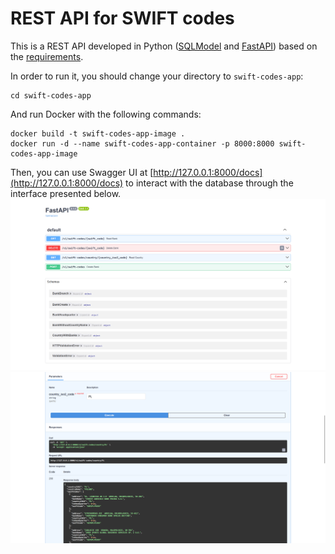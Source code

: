 # REST API for SWIFT codes

This is a REST API developed in Python ([SQLModel](https://sqlmodel.tiangolo.com/) and [FastAPI](https://fastapi.tiangolo.com/)) based on the [requirements](task_requirements/task_requirements.pdf).

In order to run it, you should change your directory to `swift-codes-app`:

```
cd swift-codes-app
```

And run Docker with the following commands:

```
docker build -t swift-codes-app-image .
docker run -d --name swift-codes-app-container -p 8000:8000 swift-codes-app-image
```

Then, you can use Swagger UI at [http://127.0.0.1:8000/docs](http://127.0.0.1:8000/docs) to interact with the database through the interface presented below.
![example of Swagger UI main page](images/swagger_ui_main_page.png)
![result of querying the API with ISO2 code PL](images/swagger_ui_query_results.png)
